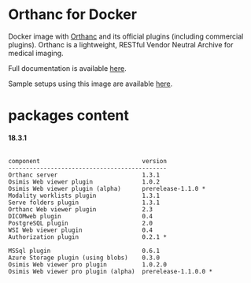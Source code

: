 # Orthanc for Docker
Docker image with [Orthanc](http://www.orthanc-server.com/) and its official plugins (including commercial plugins). Orthanc is a lightweight, RESTful Vendor Neutral Archive for medical imaging.

Full documentation is available [here](https://osimis.atlassian.net/wiki/spaces/OKB/pages/26738689/How+to+use+osimis+orthanc+Docker+images).

Sample setups using this image are available [here](https://bitbucket.org/osimis/orthanc-setup-samples/).

# packages content

#### 18.3.1
```

component                             version
---------------------------------------------
Orthanc server                        1.3.1
Osimis Web viewer plugin              1.0.2
Osimis Web viewer plugin (alpha)      prerelease-1.1.0 *
Modality worklists plugin             1.3.1
Serve folders plugin                  1.3.1
Orthanc Web viewer plugin             2.3
DICOMweb plugin                       0.4
PostgreSQL plugin                     2.0
WSI Web viewer plugin                 0.4
Authorization plugin                  0.2.1 *

MSSql plugin                          0.6.1
Azure Storage plugin (using blobs)    0.3.0
Osimis Web viewer pro plugin          1.0.2.0
Osimis Web viewer pro plugin (alpha)  prerelease-1.1.0.0 *
```

